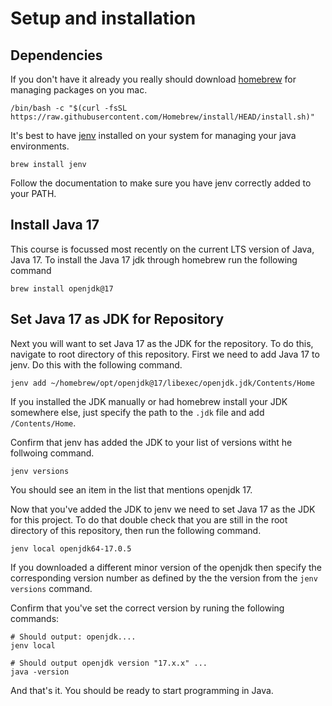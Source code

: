 # Setup and installation

## Dependencies
If you don't have it already you really should download [homebrew](https://brew.sh/) for managing packages on you mac.
```
/bin/bash -c "$(curl -fsSL https://raw.githubusercontent.com/Homebrew/install/HEAD/install.sh)"
```
It's best to have [jenv](https://www.jenv.be/) installed on your system for managing your java environments.
```
brew install jenv
```
Follow the documentation to make sure you have jenv correctly added to your PATH.

## Install Java 17
This course is focussed most recently on the current LTS version of Java, Java 17.
To install the Java 17 jdk through homebrew run the following command
```
brew install openjdk@17
```

## Set Java 17 as JDK for Repository
Next you will want to set Java 17 as the JDK for the repository. To do this, navigate to root directory of this repository. First we need to add Java 17 to jenv. Do this with the following command.
```
jenv add ~/homebrew/opt/openjdk@17/libexec/openjdk.jdk/Contents/Home
```
If you installed the JDK manually or had homebrew install your JDK somewhere else, just specify the path to the `.jdk` file and add `/Contents/Home`.

Confirm that jenv has added the JDK to your list of versions witht he follwoing command.
```
jenv versions
```
You should see an item in the list that mentions openjdk 17.

Now that you've added the JDK to jenv we need to set Java 17 as the JDK for this project. To do that double check that you are still in the root directory of this repository, then run the following command.
```
jenv local openjdk64-17.0.5
```
If you downloaded a different minor version of the openjdk then specify the corresponding version number as defined by the the version from the `jenv versions` command.

Confirm that you've set the correct version by runing the following commands:
```
# Should output: openjdk....
jenv local
```
```
# Should output openjdk version "17.x.x" ...
java -version
```

And that's it. You should be ready to start programming in Java.